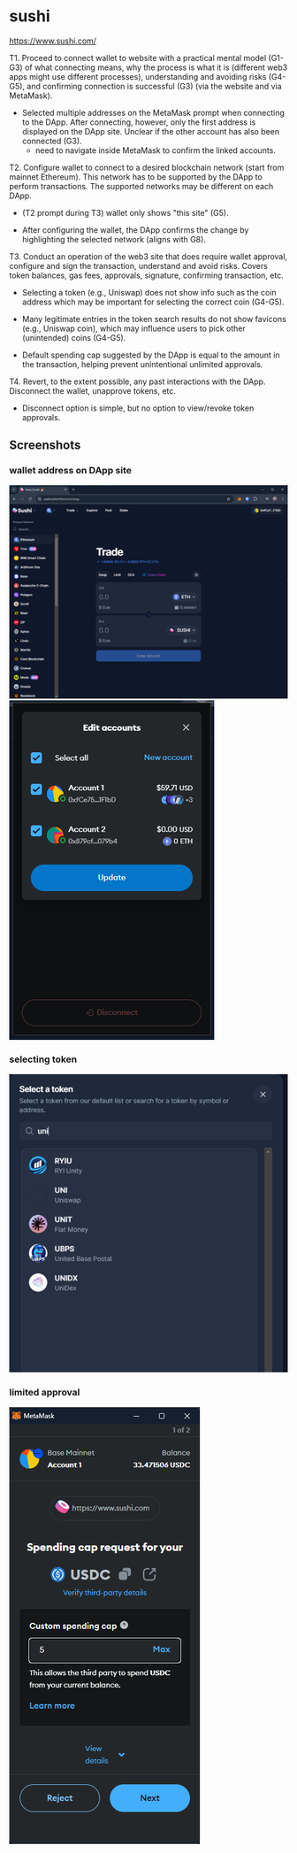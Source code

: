 # sushi
https://www.sushi.com/

T1. Proceed to connect wallet to website with a practical mental model (G1-G3) of what connecting means, why the process is what it is (different web3 apps might use different processes), understanding and avoiding risks (G4-G5), and confirming connection is successful (G3) (via the website and via MetaMask).

- Selected multiple addresses on the MetaMask prompt when connecting to the DApp. After connecting, however, only the first address is displayed on the DApp site. Unclear if the other account has also been connected (G3).
    - need to navigate inside MetaMask to confirm the linked accounts.

T2. Configure wallet to connect to a desired blockchain network (start from mainnet Ethereum). This network has to be supported by the DApp to perform transactions. The supported networks may be different on each DApp.

- (T2 prompt during T3) wallet only shows "this site" (G5).

- After configuring the wallet, the DApp confirms the change by highlighting the selected network (aligns with G8).



T3. Conduct an operation of the web3 site that does require wallet approval, configure and sign the transaction, understand and avoid risks. Covers token balances, gas fees, approvals, signature, confirming transaction, etc.

- Selecting a token (e.g., Uniswap) does not show info such as the coin address which may be important for selecting the correct coin (G4-G5). 

- Many legitimate entries in the token search results do not show favicons (e.g., Uniswap coin), which may influence users to pick other (unintended) coins (G4-G5).

- Default spending cap suggested by the DApp is equal to the amount in the transaction, helping prevent unintentional unlimited approvals.

T4. Revert, to the extent possible, any past interactions with the DApp. Disconnect the wallet, unapprove tokens, etc. 

- Disconnect option is simple, but no option to view/revoke token approvals.


## Screenshots
### wallet address on DApp site
![t1](image-15.png)
![alt text](image-16.png)

### selecting token
![alt text](image-17.png)

### limited approval
![alt text](image-18.png)